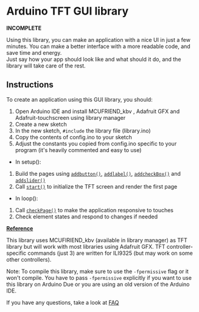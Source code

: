 
# Arduino TFT GUI library

**INCOMPLETE**

Using this library, you can make an application with a nice UI in just a few minutes. You can make a better interface with a more readable code, and save time and energy.  
Just say how your app should look like and what should it do, and the library will take care of the rest.

## Instructions

To create an application using this GUI library, you should:

1. Open Arduino IDE and install MCUFRIEND_kbv , Adafruit GFX and Adafruit-touchscreen using library manager
2. Create a new sketch
3. In the new sketch, `#include` the library file (library.ino)
4. Copy the contents of config.ino to your sketch
5. Adjust the constants you copied from config.ino specific to your program (it's heavily commented and easy to use)

* In setup():

1. Build the pages using [`addbutton()`](https://github.com/Mammad900/Arduino-TFT-GUI-library/wiki/addbutton()), [`addlabel()`](https://github.com/Mammad900/Arduino-TFT-GUI-library/wiki/addlabel()), [`addcheckBox()`](https://github.com/Mammad900/Arduino-TFT-GUI-library/wiki/addcheckBox()) and [`addslider()`](https://github.com/Mammad900/Arduino-TFT-GUI-library/wiki/addslider())
2. Call [`start()`](https://github.com/Mammad900/Arduino-TFT-GUI-library/wiki/start()) to initialize the TFT screen and render the first page

* In loop():

1. Call [`checkPage()`](https://github.com/Mammad900/Arduino-TFT-GUI-library/wiki/checkPage()) to make the application responsive to touches
2. Check element states and respond to changes if needed

**[Reference](https://github.com/Mammad900/Arduino-TFT-GUI-library/wiki/)**

This library uses MCUFIRIEND_kbv (available in library manager) as TFT library but will work with most libraries using Adafruit GFX.
TFT controller-specific commands (just 3) are written for ILI9325 (but may work on some other controllers).

Note: To compile this library, make sure to use the `-fpermissive` flag or it won't compile. You have to pass `-fpermissive` explicitly if you want to use this library on Arduino Due or you are using an old version of the Arduino IDE.

If you have any questions, take a look at [FAQ](https://github.com/Mammad900/Arduino-TFT-GUI-library/wiki/Frequently-Asked-Questions)
